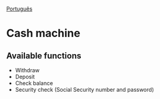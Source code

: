 [Português](README.md)

# Cash machine

## Available functions
* Withdraw
* Deposit
* Check balance
* Security check (Social Security number and password)

